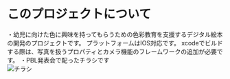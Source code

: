 # このプロジェクトについて
・幼児に向けた色に興味を持ってもらうための色彩教育を支援するデジタル絵本の開発のプロジェクトです。
プラットフォームはIOS対応です。
xcodeでビルドする際は、写真を扱うプロパティとカメラ機能のフレームワークの追加が必要です。
・PBL発表会で配ったチラシです  
![チラシ](https://user-images.githubusercontent.com/25785113/49915235-ca48ea00-fed7-11e8-9d2b-35bc7d8e3002.png "チラシ")
